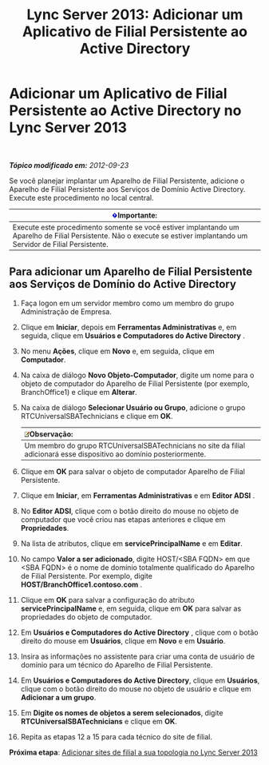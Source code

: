 ﻿---
title: 'Lync Server 2013: Adicionar um Aplicativo de Filial Persistente ao Active Directory'
TOCTitle: Adicionar um Aplicativo de Filial Persistente ao Active Directory
ms:assetid: 3e63507c-d60b-40ec-8bbe-586b1d707c3e
ms:mtpsurl: https://technet.microsoft.com/pt-br/library/Gg425906(v=OCS.15)
ms:contentKeyID: 49306479
ms.date: 05/19/2016
mtps_version: v=OCS.15
ms.translationtype: HT
---

# Adicionar um Aplicativo de Filial Persistente ao Active Directory no Lync Server 2013

 

_**Tópico modificado em:** 2012-09-23_

Se você planejar implantar um Aparelho de Filial Persistente, adicione o Aparelho de Filial Persistente aos Serviços de Domínio Active Directory. Execute este procedimento no local central.

<table>
<thead>
<tr class="header">
<th><img src="images/Gg425939.important(OCS.15).gif" title="important" alt="important" />Importante:</th>
</tr>
</thead>
<tbody>
<tr class="odd">
<td>Execute este procedimento somente se você estiver implantando um Aparelho de Filial Persistente. Não o execute se estiver implantando um Servidor de Filial Persistente.</td>
</tr>
</tbody>
</table>


## Para adicionar um Aparelho de Filial Persistente aos Serviços de Domínio do Active Directory

1.  Faça logon em um servidor membro como um membro do grupo Administração de Empresa.

2.  Clique em **Iniciar**, depois em **Ferramentas Administrativas** e, em seguida, clique em **Usuários e Computadores do Active Directory** .

3.  No menu **Ações**, clique em **Novo** e, em seguida, clique em **Computador**.

4.  Na caixa de diálogo **Novo Objeto-Computador**, digite um nome para o objeto de computador do Aparelho de Filial Persistente (por exemplo, BranchOffice1) e clique em **Alterar**.

5.  Na caixa de diálogo **Selecionar Usuário ou Grupo**, adicione o grupo RTCUniversalSBATechnicians e clique em **OK**.
    
    <table>
    <thead>
    <tr class="header">
    <th><img src="images/Gg425756.note(OCS.15).gif" title="note" alt="note" />Observação:</th>
    </tr>
    </thead>
    <tbody>
    <tr class="odd">
    <td>Um membro do grupo RTCUniversalSBATechnicians no site da filial adicionará esse dispositivo ao domínio posteriormente.</td>
    </tr>
    </tbody>
    </table>


6.  Clique em **OK** para salvar o objeto de computador Aparelho de Filial Persistente.

7.  Clique em **Iniciar**, em **Ferramentas Administrativas** e em **Editor ADSI** .

8.  No **Editor ADSI**, clique com o botão direito do mouse no objeto de computador que você criou nas etapas anteriores e clique em **Propriedades**.

9.  Na lista de atributos, clique em **servicePrincipalName** e em **Editar**.

10. No campo **Valor a ser adicionado**, digite HOST/\<SBA FQDN\> em que \<SBA FQDN\> é o nome de domínio totalmente qualificado do Aparelho de Filial Persistente. Por exemplo, digite **HOST/BranchOffice1.contoso.com** .

11. Clique em **OK** para salvar a configuração do atributo **servicePrincipalName** e, em seguida, clique em **OK** para salvar as propriedades do objeto de computador.

12. Em **Usuários e Computadores do Active Directory** , clique com o botão direito do mouse em **Usuários**, clique em **Novo** e em **Usuário**.

13. Insira as informações no assistente para criar uma conta de usuário de domínio para um técnico do Aparelho de Filial Persistente.

14. Em **Usuários e Computadores do Active Directory**, clique em **Usuários**, clique com o botão direito do mouse no objeto de usuário e clique em **Adicionar a um grupo**.

15. Em **Digite os nomes de objetos a serem selecionados**, digite **RTCUniversalSBATechnicians** e clique em **OK**.

16. Repita as etapas 12 a 15 para cada técnico do site de filial.

**Próxima etapa**: [Adicionar sites de filial a sua topologia no Lync Server 2013](lync-server-2013-add-branch-sites-to-your-topology.md)

